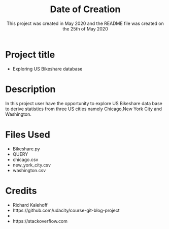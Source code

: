 <header>
<h1>Date of Creation</h1>
This project was created in May 2020 and the README file was created on the 25th of May 2020
</header>

<h1>Project title</h1>
<ul>
<li>Exploring US Bikeshare database</li>
</ul>

<h1>Description</h1>

In this project user have the opportunity to explore US Bikeshare data base to derive statistics from three US cities namely Chicago,New York City and Washington.

<h1>Files Used</h1>
<ul>
<li>Bikeshare.py</li>
<li>QUERY</li>
<li>chicago.csv</li>
<li>new_york_city.csv</li>
<li>washington.csv</li>
</ul>

<h1>Credits</h1>
<ul>
<li>Richard Kalehoff</li>
<li>https://github.com/udacity/course-git-blog-project<li>
<li>https://stackoverflow.com</li>
</ul>



